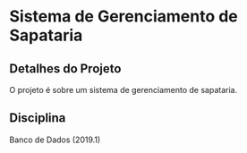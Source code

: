 # Sistema de Gerenciamento de Sapataria

## Detalhes do Projeto

O projeto é sobre um sistema de gerenciamento de sapataria.

## Disciplina

Banco de Dados (2019.1)
